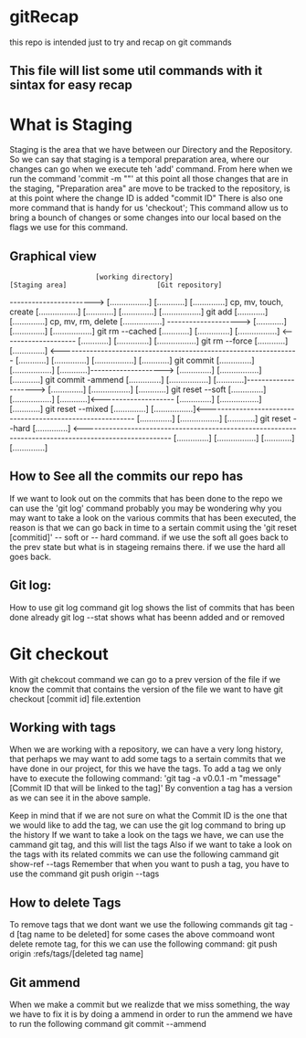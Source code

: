 # gitRecap
this repo is intended just to try and recap on git commands

## This file will list some util commands with it sintax for easy recap 

# What is Staging 
Staging is the area that we have between our Directory and the Repository. So we can say that staging is a temporal preparation area, where our changes can go when we execute teh 'add' command.
From here when we run the command 'commit -m ""' at this point all those changes that are in the staging, "Preparation area" are move to be tracked to the repository, is at this point where the change ID is added "commit ID"
There is also one more command that is handy for us 'checkout'; This command allow us to bring a bounch of changes or some changes into our local based on the flags we use for this command.

## Graphical view
                         [working directory]                        [Staging area]                      [Git repository]
-----------------------> [.................]                        [............]                      [..............]
cp, mv, touch, create    [.................]                        [............]                      [..............]
                         [.................] git add <file>         [............]                      [..............]
cp, mv, rm, delete       [.................] -------------------->  [............]                      [..............]
                         [.................] git rm --cached <file> [............]                      [..............]
                         [.................] <--------------------  [............]                      [..............] 
                         [.................]  git rm --force        [............]                      [..............]
<-----------------------------------------------------------------  [............]                      [..............]
                         [.................]                        [............] git commit           [..............]
                         [.................]                        [............]--------------------> [..............]
                         [.................]                        [............] git commit -ammend   [..............]
                         [.................]                        [............]--------------------> [..............]
                         [.................]                        [............] git reset --soft     [..............]
                         [.................]                        [............]<-------------------- [..............]
                         [.................]                        [............] git reset --mixed    [..............]
                         [.................]<---------------------------------------------------------- [..............]
                         [.................]                        [............] git reset --hard     [..............]
<------------------------------------------------------------------------------------------------------ [..............]
                         [.................]                        [............]                      [..............]

## How to See all the commits our repo has 
If we want to look out on the commits that has been done to the repo we can use the 'git log' command
probably you may be wondering why you may want to take a look on the various commits that has been executed, the reason is that we can go back in time to a sertain commit using the 'git reset [commitid]' -- soft or -- hard command.
if we use the soft all goes back to the prev state but what is in stageing remains there.
if we use the hard all goes back.
## Git log:
How to use git log command 
git log shows the list of commits that has been done already 
git log --stat shows what has beenn added and or removed

# Git checkout 
With git chekcout command we can go to a prev version of the file if we know the commit that contains the version of the file we want to have 
git checkout [commit id] file.extention

## Working with tags
When we are working with a repository, we can have a very long history, that perhaps we may want to add some tags to a sertain commits that we have done in our project, for this we have the tags.
To add a tag we only have to execute the following command:
'git tag -a v0.0.1 -m "message" [Commit ID that will be linked to the tag]'
By convention a tag has a version as we can see it in the above sample.

Keep in mind that if we are not sure on what the Commit ID is the one that we would like to add the tag,  we can use the git log command to bring up the history
If we want to take a look on the tags we have, we can use the cammand 
git tag, and this will list the tags
Also if we want to take a look on the tags with its related commits we can use the following cammand
git show-ref --tags
Remember that when you want to push a tag, you have to use the command git push origin --tags 

## How to delete Tags
To remove tags that we dont want we use the following commands 
git tag -d [tag name to be deleted]
for some cases the above commoand wont delete remote tag, for this we can use the following command:
git push origin :refs/tags/[deleted tag name]

## Git ammend 
When we make a commit but we realizde that we miss something, the way we have to fix it is by doing a ammend 
in order to run the ammend we have to run the following command 
git commit --ammend
